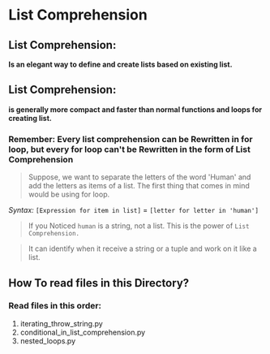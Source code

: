 # List Comprehension

## List Comprehension:
**Is an elegant way to define and create lists based on existing list.**

## List Comprehension:
**is generally more compact and faster than normal functions and loops for creating list.**

### Remember: **Every list comprehension can be Rewritten in for loop, but  every for loop can't be Rewritten in the form of List Comprehension**

> Suppose, we want to separate the letters of the word 'Human' and add the letters as items of a list. The first thing that comes in mind would be using for loop.

*Syntax:*
`[Expression for item in list]` = 
`[letter for letter in 'human']`

> If you Noticed `human` is a string, not a list.
> This is the power of `List Comprehension.`

> It can identify when it receive a string or a tuple and work on it like a list.

## How To read files in this Directory?
### Read files in this order:
 1. iterating_throw_string.py
 2. conditional_in_list_comprehension.py
 3. nested_loops.py
